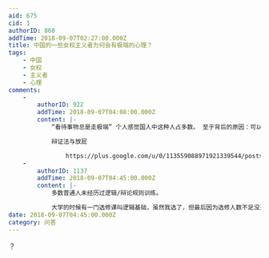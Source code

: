 ```yaml
---
aid: 675
cid: 1
authorID: 860
addTime: 2018-09-07T02:27:00.000Z
title: 中国的一些女权主义者为何会有极端的心理？
tags:
    - 中国
    - 女权
    - 主义者
    - 心理
comments:
    -
        authorID: 922
        addTime: 2018-09-07T04:08:00.000Z
        content: |-
            “看待事物总是走极端” 个人感觉国人中这种人占多数。 至于背后的原因：可以从 国内教育宣扬的 “辩证法” 下手

            辩证法与放屁

                https://plus.google.com/u/0/113559088971921339544/posts/QjgHcupvmdv
    -
        authorID: 1137
        addTime: 2018-09-07T04:45:00.000Z
        content: |-
            多数普通人未经历过逻辑/辩论规则训练。

            大学的时候有一门选修课叫逻辑基础，虽然我选了，但最后因为选修人数不足没开成。
date: 2018-09-07T04:45:00.000Z
category: 问答
---
```


？
